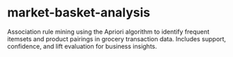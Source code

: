 # market-basket-analysis
Association rule mining using the Apriori algorithm to identify frequent itemsets and product pairings in grocery transaction data. Includes support, confidence, and lift evaluation for business insights.
